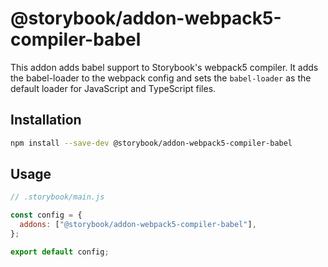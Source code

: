 # @storybook/addon-webpack5-compiler-babel

This addon adds babel support to Storybook's webpack5 compiler. It adds the babel-loader to the webpack config and sets the `babel-loader` as the default loader for JavaScript and TypeScript files.

## Installation

```sh
npm install --save-dev @storybook/addon-webpack5-compiler-babel
```

## Usage

```js
// .storybook/main.js

const config = {
  addons: ["@storybook/addon-webpack5-compiler-babel"],
};

export default config;
```
